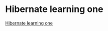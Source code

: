 # Hibernate learning one
[Hibernate learning one](https://aiwithcloud.com/2022/09/15/hibernate_learning_one/)